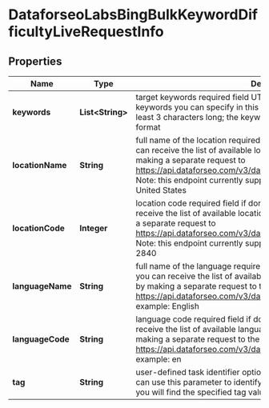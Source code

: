

# DataforseoLabsBingBulkKeywordDifficultyLiveRequestInfo


## Properties

| Name | Type | Description | Notes |
|------------ | ------------- | ------------- | -------------|
|**keywords** | **List&lt;String&gt;** | target keywords required field UTF-8 encoding maximum number of keywords you can specify in this array: 1000 each keyword should be at least 3 characters long; the keywords will be converted to lowercase format |  [optional] |
|**locationName** | **String** | full name of the location required field if don’t specify location_code you can receive the list of available locations with their location_name by making a separate request to https://api.dataforseo.com/v3/dataforseo_labs/locations_and_languages; Note: this endpoint currently supports the US location only; example: United States |  [optional] |
|**locationCode** | **Integer** | location code required field if don’t specify location_name you can receive the list of available locations with their location_code by making a separate request to https://api.dataforseo.com/v3/dataforseo_labs/locations_and_languages; Note: this endpoint currently supports the US location only; example: 2840 |  [optional] |
|**languageName** | **String** | full name of the language required field if don’t specify language_code you can receive the list of available languages with their language_name by making a separate request to the https://api.dataforseo.com/v3/dataforseo_labs/locations_and_languages example: English |  [optional] |
|**languageCode** | **String** | language code required field if don’t specify language_name you can receive the list of available languages with their language_code by making a separate request to the https://api.dataforseo.com/v3/dataforseo_labs/locations_and_languages example: en |  [optional] |
|**tag** | **String** | user-defined task identifier optional field the character limit is 255 you can use this parameter to identify the task and match it with the result you will find the specified tag value in the data object of the response |  [optional] |



